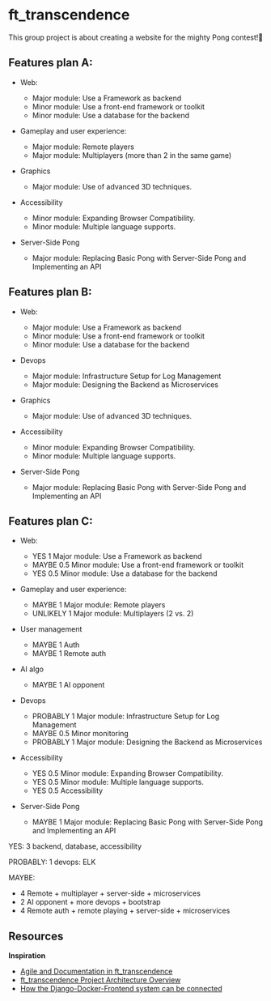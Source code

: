 # ft_transcendence
This group project is about creating a website for the mighty Pong contest!🏓

## Features plan A:
- Web:
    - Major module: Use a Framework as backend
    - Minor module: Use a front-end framework or toolkit
    - Minor module: Use a database for the backend

- Gameplay and user experience:
    - Major module: Remote players
    - Major module: Multiplayers (more than 2 in the same game)

- Graphics
    - Major module: Use of advanced 3D techniques.

- Accessibility
    - Minor module: Expanding Browser Compatibility.
    - Minor module: Multiple language supports.

- Server-Side Pong
    - Major module: Replacing Basic Pong with Server-Side Pong and Implementing an API
 
## Features plan B:
- Web:
    - Major module: Use a Framework as backend
    - Minor module: Use a front-end framework or toolkit
    - Minor module: Use a database for the backend

- Devops
    - Major module: Infrastructure Setup for Log Management
    - Major module: Designing the Backend as Microservices

- Graphics
    - Major module: Use of advanced 3D techniques.

- Accessibility
    - Minor module: Expanding Browser Compatibility.
    - Minor module: Multiple language supports.

- Server-Side Pong
    - Major module: Replacing Basic Pong with Server-Side Pong and Implementing an API

## Features plan C:
- Web:
    - YES 1 Major module: Use a Framework as backend
    - MAYBE 0.5 Minor module: Use a front-end framework or toolkit
    - YES 0.5 Minor module: Use a database for the backend

- Gameplay and user experience:
    - MAYBE 1 Major module: Remote players
    - UNLIKELY 1 Major module: Multiplayers (2 vs. 2)

- User management
    - MAYBE 1 Auth
    - MAYBE 1 Remote auth
 
- AI algo
    - MAYBE 1 AI opponent

- Devops
    - PROBABLY 1 Major module: Infrastructure Setup for Log Management
    - MAYBE 0.5 Minor monitoring
    - PROBABLY 1 Major module: Designing the Backend as Microservices

- Accessibility
    - YES 0.5 Minor module: Expanding Browser Compatibility.
    - YES 0.5 Minor module: Multiple language supports.
    - YES 0.5 Accessibility

- Server-Side Pong
    - MAYBE 1 Major module: Replacing Basic Pong with Server-Side Pong and Implementing an API

YES: 3 backend, database, accessibility

PROBABLY: 1 devops: ELK

MAYBE:
- 4 Remote + multiplayer + server-side + microservices
- 2 AI opponent + more devops + bootstrap
- 4 Remote auth + remote playing + server-side + microservices

## Resources
__Inspiration__
- [Agile and Documentation in ft_transcendence](https://medium.com/@glukas94/ft-transcendence-semana-1-3b641e683339)
- [ft_transcendence Project Architecture Overview](https://github.com/trancendering/ft_transcendence/blob/main/ARCHITECTURE.md)
- [How the Django-Docker-Frontend system can be connected](https://medium.com/@bekojix0660/42-ft-transcendence-0d952c94ea05)
